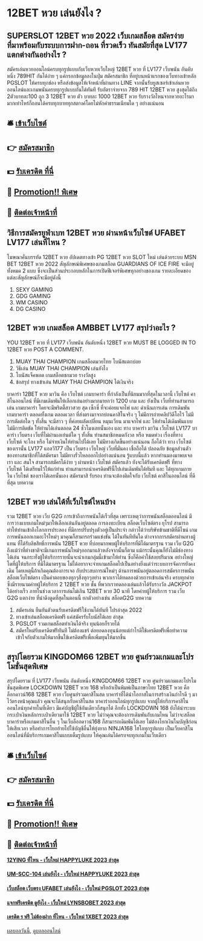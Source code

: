 # 12BET หวย เล่นยังไง ?
## SUPERSLOT 12BET หวย 2022 เว็บเกมสล็อต สมัครง่าย ที่มาพร้อมกับระบบการฝาก-ถอน ที่รวดเร็ว ทันสมัยที่สุด LV177 แตกต่างกันอย่างไร ?
สมัครเล่นหวยออนไลน์ครบทุกรูปแบบกับเว็บหวยเว็บใหญ่ 12BET หวย ที่ LV177 เว็บพนัน อันดับหนึ่ง 789HIT กันได้ง่าย ๆ แค่กรอกข้อมูลลงในปุ่ม สมัครสมาชิก ที่อยู่บนหน้าแรกของเว็บทางเข้าหลัก PGSLOT ให้ครบทุกช่อง หรือส่งข้อมูลให้เจ้าหน้าที่ผ่านทาง LINE จากนั้นรับยูสเซอร์เข้าเล่นหวยออนไลน์และเกมพนันครบทุกรูปแบบกันได้ทันที รับอัตราจ่ายจาก 789 HIT 12BET หวย สูงสุดได้ถึง 2ตัวบาทละ100 ถูก 3 12BET หวย ตัว บาทละ 1000 12BET หวย รับรางวัลไหนจากหวยอะไรมามากเท่าไหร่ก็ถอนได้ครบทุกบาททุกสตางค์โดยไม่หักค่าธรรมเนียมใด ๆ อย่างแน่นอน

## 🛎 [เข้าเว็บไซต์](https://bit.ly/3SdLNi2)
## 👉 [สมัครสมาชิก](https://bit.ly/3SdLNi2)
## 💵 [รับเครดิต ที่นี่](https://bit.ly/3dyRKHj)
## 👑 [Promotion!! พิเศษ](https://bit.ly/3dyRKHj)
## 📱 [ติดต่อเจ้าหน้าที่](https://bit.ly/3dyRKHj)

## วิธีการสมัครยูฟ่าเบท 12BET หวย ผ่านหน้าเว็บไซต์ UFABET LV177 เล่นที่ไหน ?
โฆษณาคั่นบรรทัด 12BET หวย อัปเดตทางเข้า PG 12BET หวย SLOT ใหม่ เล่นด้วยระบบ MSN BET 12BET หวย 2022
สัญลักษณ์พิเศษของเกมสล็อต GUARDIANS OF ICE FIRE จะมีอยู่ทั้งหมด 2 แบบ ซึ่งจะเป็นส่วนประกอบหลักในการเปิดฟีเจอร์พิเศษทุกอย่างของเกม รายละเอียดของแต่ละสัญลักษณ์ก็จะมีอยู่ดังนี้
1. SEXY GAMING
2. GDG GAMING
3. WM CASINO
4. DG CASINO

## 12BET หวย เกมสล็อต AMBBET LV177 สรุปว่าอะไร ?
YOU 12BET หวย ที่ LV177 เว็บพนัน อันดับหนึ่ง 12BET หวย MUST BE LOGGED IN TO 12BET หวย POST A COMMENT.
1. MUAY THAI CHAMPION เกมสล็อตมวยไทย โบนัสแตกบ่อย
2. วิธีเล่น MUAY THAI CHAMPION เล่นยังไง
3. โบนัสแจ็คพอต เกมสล็อตชกมวย รางวัลสูง
4. ข้อสรุป ทางเข้าเล่น MUAY THAI CHAMPION ได้เงินจริง

บาคาร่า 12BET หวย มาวิน คือ เว็บไซต์ เกมบาคาร่า ที่กำลังเป็นที่นิยมมากที่สุดในเวลานี้ เว็บไซต์ คาสิโนออนไลน์ ที่มีเกมเดิมพันให้เลือกเล่นอย่างมากมายกว่า 1200 เกม และ ยังเป็น เว็บที่ท่านสามารถเล่น เกมบาคาร่า โดยจะมีพริตตี้สาวสวย สุด เซ็กซี่ ที่จะค่อยแจกไพ่ และ ดำเนินการเล่น การเดิมพัน เกมบาคาร่า ตลอดทั้งเกม ตลอดเวลา ที่ส่งตรงมาจากบ่อนคาสิโนจริง ๆ ไม่มีการถ่ายคลิปวิดีโอไว้ ไม่มีการตัดต่อใด ๆ ทั้งสิ้น จะมีสาว ๆ ที่ค่อยผลัดเปลี่ยน หมุนเวียน มาแจกไพ่ และ ให้ท่านได้เดิมพันแบบไม่มีการติดขัด ให้ท่านได้เล่นตลอด 24 ชั่วโมงเลยนั้นเอง และ ทาง บาคาร่า มาวิน เว็บไซต์ LV177 บาคาร่า เว็บตรง เว็บที่ไม่ผ่านเอเย่นต์ใด ๆ ทั้งสิ้น ท่านสมาชิกหมดกังวล หรือ หมดห่วง เรื่องที่ทาง เว็บไซต์ จะโกง หรือ ไม่จ่ายเงินให้ท่านไปได้เลย ไม่มีทางเกิดขึ้นอย่างแน่นอน ถือได้ว่า ทาง เว็บไซต์ ของเรานั้น LV177 แอลวี177 เป็น เว็บตรง เว็บใหญ่ เว็บที่มั่นคง เชื่อถือได้ ปลอดภัย ข้อมูลส่วนตัวของทางสมาชิกที่ได้สมัครมา ไม่มีทางรั่วไหลออกไปอย่างแน่นอน รู้แบบนี้แล้ว หากท่านมองมาพบเจอเรา และ สนใจ สามารถสมัครได้ง่าย ๆ ผ่านหน้า เว็บไซต์ สมัครแล้ว ยังจะได้รับเครดิตฟรี ที่ทาง เว็บไซต์ ได้เตรียมไว้ให้แก่ท่าน ท่านสามารถนำเครดิตฟรีนี้ไปเล่นเดิมพันได้ทันที และ ได้ทุกเกมภาย ใน เว็บไซต์ ของเราได้เลยนั้นเอง สมัครมาสิ รับรอง ท่านจะต้องติดใจกับ เว็บไซต์ คาสิโนออนไลน์ ที่ดีที่สุด
บทความ

## 12BET หวย เล่นได้ที่เว็บไซต์ไหนบ้าง
รวม 12BET หวย เว็บ G2G การเข้าถึงการพนันได้เร็วที่สุด เพราะเหตุว่าการพนันสล็อตออนไลน์ มีการวางแบบเกมใหม่ๆมาให้เลือกเล่นกันอยู่ตลอด การลงทะเบียน สล็อตเว็บไซต์ตรง ยุโรป สามารถทำให้ท่านเข้าถึงโลกการประลอง ที่มีการปรับปรุงตัวอยู่เป็นประจำ กล่าวได้ว่าบริษัทข้ามชาติที่ดีไซน์ เกมการพนันออกเกมอะไรใหม่ๆ มาคุณก็สามารถร่วมแข่งขัน ได้ในทันทีทันใด ต่างจากการสมัครผ่านทางผู้แทน ที่ได้รับลิขสิทธิ์การพนัน 12BET หวย ที่บ่อยมากพบผู้ให้บริการที่มิได้มาตรฐาน รวม เว็บ G2G ถึงแม้ว่าที่ต่างชาติจะมีเกมการพนันใหม่ๆออกมาแล้วหลังจากนั้นก็ตาม แม้กระนั้นคุณก็ยังไม่มีช่องทางได้เล่น จนกระทั่งผู้ให้บริการรายนั้นจะนำเกมกลุ่มนี้เข้ามาให้ท่าน ซึ่งก็คือค่าใช้สอยปริมาณ อย่างใหญ่โตที่ผู้ให้บริการ ที่มิได้มาตรฐาน ไม่ได้อยากจะจ่ายเกมสล็อตไปเป็นอย่างยิ่งแต่ว่าระบบการจัดการยังคงเดิม โดยเหตุนี้ถ้าเกิดคุณต้องการเจอ กับประสบการณ์ใหม่ๆ ด้านการพนันอยู่ตลอดการสมัครการพนันสล็อตเว็บไซต์ตรง เป็นคำตอบของทุกๆสิ่งทุกๆอย่าง พวกเราได้ทดลองด้วยการเข้าเล่นจริง ครบทุกค่าย ซึ่งมีรายนามค่ายผู้ให้บริการ 2 12BET หวย ชั้น ที่พวกเราทดลองเล่นแล้วได้รับรางวัล JACKPOT ได้อย่างเร็ว ภายในช่วงเวลาการเล่นไม่เกิน 12BET หวย 30 นาที โดยค่ายผู้ให้บริการ รวม เว็บ G2G แตกง่าย ที่น่าดึงดูดที่สุดในตอนนี้ ยกตัวอย่างเช่น สล็อตG2G
บทความ
1. สมัครเล่น ยืนยันตัวตนรับเครดิตฟรีใช้งานได้ทันที โปรล่าสุด 2022
2. ทางเข้าเล่นสล็อตเครดิตฟรี แค่สมัครรับโบนัสได้เลย ล่าสุด
3. PGSLOT รวมเกมสล็อตทำเงินได้จริง ทุนน้อยก็รวยได้
4. สมัครใหม่รับเครดิตฟรีทันที ไม่ต้องแชร์ ต่อยอดลงทุนน้อยแต่กำไรดีใช้เครดิตฟรีเพื่อทำความเข้าใจกับตัวเกมให้มากขึ้นใช้เครดิตฟรีเพื่อเพิ่มทุนให้มากขึ้น

## สรุปโดยรวม KINGDOM66 12BET หวย ศูนย์รวมเกมและโปรโมชั่นสุดพิเศษ
สรุปโดยรวม ที่ LV177 เว็บพนัน อันดับหนึ่ง KINGDOM66 12BET หวย ศูนย์รวมเกมและโปรโมชั่นสุดพิเศษ LOCKDOWN 12BET หวย 168 หรือถ้าเป็นพิมพ์เป็นภาษาไทย 12BET หวย คือ ล็อกดาวน์168 12BET หวย เว็บศูนย์รวมคาสิโนสด บาคาร่าที่ได้นำโอกาสในการสร้างเงินกำไรดี ๆ มาไว้ตรงหน้าคุณแล้ว คุณจะได้สนุกกับคาสิโนสด บาคาร่าออนไลน์ทุกรูปแบบ จากผู้ให้บริการคาสิโนออนไลน์ทุกค่ายในที่เดียว มีแค่บัญชีผู้ใช้อันเดียวก็สนุกได้ อีกทั้ง LOCKDOWN 168 ยังได้นำระบบกระเป๋าเงินหลักกระเป๋าเดียวมาใช้ 12BET หวย ไม่ว่าคุณจะต้องการเดิมพันกับเกมไหน ไม่ว่าจะสล็อต บาคาร่าหรือเกมคาสิโนอื่น ๆ ในเว็บล็อกดาวน์168 ก็สามารถเดิมพันได้เลย ไม่ต้องโยกเงินในบัญชีก่อนให้เสียเวลา หรือทำการโยกย้ายไปใช้บัญชีอื่นให้ยุ่งยาก NINJA168 ไฮโลทุกรูปแบบ เป็นเว็บคาสิโนออนไลน์ที่มีบริการเกมคาสิโนแบบเต็มรูปแบบ ให้คุณเล่นได้ครบจบทุกเกมในเว็บเดียว

## 🛎 [เข้าเว็บไซต์](https://bit.ly/3SdLNi2)
## 👉 [สมัครสมาชิก](https://bit.ly/3SdLNi2)
## 💵 [รับเครดิต ที่นี่](https://bit.ly/3dyRKHj)
## 👑 [Promotion!! พิเศษ](https://bit.ly/3dyRKHj)
## 📱 [ติดต่อเจ้าหน้าที่](https://bit.ly/3dyRKHj)

#### [12YING ที่ไหน - เว็บใหม่ HAPPYLUKE 2023 ล่าสุด](https://atom.io/themes/12ying%20ที่ไหน%20-%20เว็บใหม่%20happyluke%202023%20ล่าสุด)
#### [UM-SCC-104 เล่นยังไง - เว็บใหม่ HAPPYLUKE 2023 ล่าสุด](https://atom.io/themes/um-scc-104%20เล่นยังไง%20-%20เว็บใหม่%20happyluke%202023%20ล่าสุด)
#### [เว็บสล็อต เว็บตรง UFABET เล่นยังไง - เว็บใหม่ PGSLOT 2023 ล่าสุด](https://atom.io/themes/เว็บสล็อต%20เว็บตรง%20ufabet%20เล่นยังไง%20-%20เว็บใหม่%20pgslot%202023%20ล่าสุด)
#### [แจกฟรีเครดิต ดูยังไง - เว็บใหม่ LYNSBOBET 2023 ล่าสุด](https://atom.io/themes/แจกฟรีเครดิต%20ดูยังไง%20-%20เว็บใหม่%20lynsbobet%202023%20ล่าสุด)
#### [เครดิต ร ฟรี ไม่ต้องฝาก ที่ไหน - เว็บใหม่ 1XBET 2023 ล่าสุด](https://atom.io/themes/เครดิต%20ร%20ฟรี%20ไม่ต้องฝาก%20ที่ไหน%20-%20เว็บใหม่%201xbet%202023%20ล่าสุด)

[ผลบอลวันนี้](https://siamsport.tv "ผลบอลวันนี้"), [ดูบอลออนไลน์](https://siamsport.tv/ดูบอลสด "ดูบอลออนไลน์")